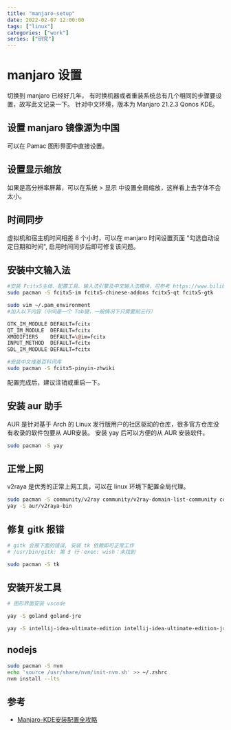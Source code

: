 ```yaml
---
title: "manjaro-setup"  
date: 2022-02-07 12:00:00  
tags: ["linux"]  
categories: ["work"]  
series: ["研究"]  
---
```


# manjaro 设置

切换到 manjaro 已经好几年， 有时换机器或者重装系统总有几个相同的步骤要设置，故写此文记录一下。
针对中文环境，版本为 Manjaro 21.2.3 Qonos KDE。

## 设置 manjaro 镜像源为中国

可以在 Pamac 图形界面中直接设置。

## 设置显示缩放

如果是高分辨率屏幕，可以在系统 > 显示  中设置全局缩放，这样看上去字体不会太小。

## 时间同步

虚拟机和宿主机时间相差 8 个小时，可以在 manjaro 时间设置页面 "勾选自动设定日期和时间",  启用时间同步后即可修复该问题。

## 安装中文输入法

```sh
#安装 Fcitx5主体、配置工具、输入法引擎及中文输入法模块，可参考 https://www.bilibili.com/read/cv14016623
sudo pacman -S fcitx5-im fcitx5-chinese-addons fcitx5-qt fcitx5-gtk

sudo vim ~/.pam_environment
#加入以下内容（中间是一个 Tab键，一般情况下只需要前三行）

GTK_IM_MODULE DEFAULT=fcitx
QT_IM_MODULE  DEFAULT=fcitx
XMODIFIERS    DEFAULT=\@im=fcitx
INPUT_METHOD  DEFAULT=fcitx
SDL_IM_MODULE DEFAULT=fcitx

#安装中文维基百科词库
sudo pacman -S fcitx5-pinyin-zhwiki
```

配置完成后，建议注销或重启一下。

## 安装 aur 助手

AUR 是针对基于 Arch 的 Linux 发行版用户的社区驱动的仓库，很多官方仓库没有收录的软件包要从 AUR安装。
安装 yay 后可以方便的从 AUR 安装软件。

```sh
sudo pacman -S yay
```

## 正常上网

v2raya 是优秀的正常上网工具，可以在 linux 环境下配置全局代理。

```sh
sudo pacman -S community/v2ray community/v2ray-domain-list-community community/v2ray-geoip
yay -S aur/v2raya-bin
```

## 修复 gitk 报错

```sh
# gitk 会报下面的错误, 安装 tk 依赖即可正常工作
# /usr/bin/gitk: 第 3 行：exec: wish：未找到

sudo pacman -S tk
```

## 安装开发工具

```sh
# 图形界面安装 vscode

yay -S goland goland-jre

yay -S intellij-idea-ultimate-edition intellij-idea-ultimate-edition-jre
```

## nodejs

```sh
sudo pacman -S nvm
echo 'source /usr/share/nvm/init-nvm.sh' >> ~/.zshrc
nvm install --lts
```

## 参考

- [Manjaro-KDE安装配置全攻略](https://zhuanlan.zhihu.com/p/114296129)
